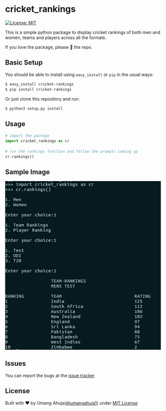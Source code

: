 # cricket_rankings

[![License: MIT](https://img.shields.io/badge/License-MIT-blue.svg)](https://github.com/umangahuja1/cricket_rankings/blob/master/LICENSE)

This is a simple python package to display cricket rankings of both men and women, teams and players across all the formats.

If you love the package, please :star2: the repo.

## Basic Setup

You should be able to install using `easy_install` or `pip` in the usual ways:

```sh
$ easy_install cricket-rankings
$ pip install cricket-rankings
```

Or just clone this repository and run:

```sh
$ python3 setup.py install
```

## Usage

```python
# import the package
import cricket_rankings as cr

# run the rankings function and follow the prompts coming up
cr.rankings()

```

## Sample Image

![demo1](https://github.com/umangahuja1/cricket_rankings/blob/master/cricket_rankings/demo/demo1.png)

## Issues

You can report the bugs at the [issue tracker](https://github.com/umangahuja1/cricket_rankings/issues)

## License

Built with ♥ by Umang Ahuja([@umangahuja1](https://github.com/umangahuja1)) under [MIT License](https://github.com/umangahuja1/cricket_rankings/blob/master/LICENSE)

